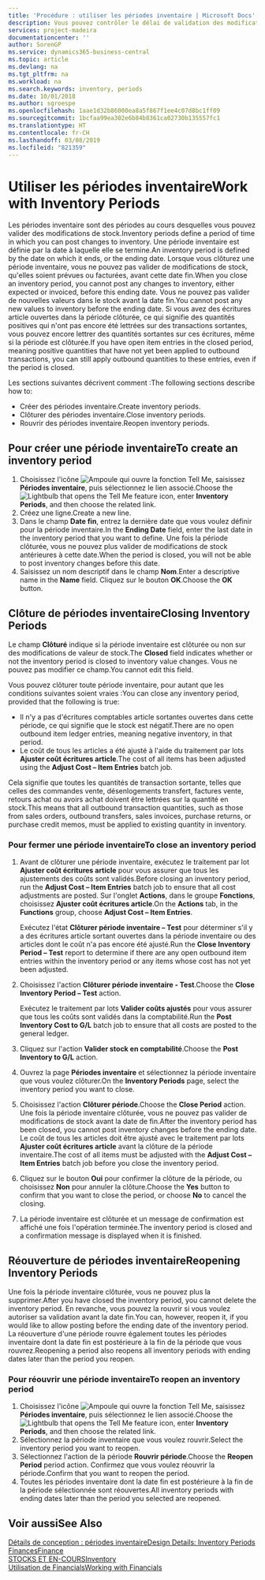 ```yaml
---
title: 'Procédure : utiliser les périodes inventaire | Microsoft Docs'
description: Vous pouvez contrôler le délai de validation des modifications du stock en définissant des périodes inventaire.
services: project-madeira
documentationcenter: ''
author: SorenGP
ms.service: dynamics365-business-central
ms.topic: article
ms.devlang: na
ms.tgt_pltfrm: na
ms.workload: na
ms.search.keywords: inventory, periods
ms.date: 10/01/2018
ms.author: sgroespe
ms.openlocfilehash: 1aae1d32b86000ea8a5f867f1ee4c07d8bc1ff09
ms.sourcegitcommit: 1bcfaa99ea302e6b84b8361ca02730b135557fc1
ms.translationtype: HT
ms.contentlocale: fr-CH
ms.lasthandoff: 03/08/2019
ms.locfileid: "821359"
---
```

# <a name="work-with-inventory-periods"></a><span data-ttu-id="92f04-103">Utiliser les périodes inventaire</span><span class="sxs-lookup"><span data-stu-id="92f04-103">Work with Inventory Periods</span></span>
<span data-ttu-id="92f04-104">Les périodes inventaire sont des périodes au cours desquelles vous pouvez valider des modifications de stock.</span><span class="sxs-lookup"><span data-stu-id="92f04-104">Inventory periods define a period of time in which you can post changes to inventory.</span></span> <span data-ttu-id="92f04-105">Une période inventaire est définie par la date à laquelle elle se termine.</span><span class="sxs-lookup"><span data-stu-id="92f04-105">An inventory period is defined by the date on which it ends, or the ending date.</span></span> <span data-ttu-id="92f04-106">Lorsque vous clôturez une période inventaire, vous ne pouvez pas valider de modifications de stock, qu'elles soient prévues ou facturées, avant cette date fin.</span><span class="sxs-lookup"><span data-stu-id="92f04-106">When you close an inventory period, you cannot post any changes to inventory, either expected or invoiced, before this ending date.</span></span> <span data-ttu-id="92f04-107">Vous ne pouvez pas valider de nouvelles valeurs dans le stock avant la date fin.</span><span class="sxs-lookup"><span data-stu-id="92f04-107">You cannot post any new values to inventory before the ending date.</span></span> <span data-ttu-id="92f04-108">Si vous avez des écritures article ouvertes dans la période clôturée, ce qui signifie des quantités positives qui n'ont pas encore été lettrées sur des transactions sortantes, vous pouvez encore lettrer des quantités sortantes sur ces écritures, même si la période est clôturée.</span><span class="sxs-lookup"><span data-stu-id="92f04-108">If you have open item entries in the closed period, meaning positive quantities that have not yet been applied to outbound transactions, you can still apply outbound quantities to these entries, even if the period is closed.</span></span>  

<span data-ttu-id="92f04-109">Les sections suivantes décrivent comment :</span><span class="sxs-lookup"><span data-stu-id="92f04-109">The following sections describe how to:</span></span>  

* <span data-ttu-id="92f04-110">Créer des périodes inventaire.</span><span class="sxs-lookup"><span data-stu-id="92f04-110">Create inventory periods.</span></span>  
* <span data-ttu-id="92f04-111">Clôturer des périodes inventaire.</span><span class="sxs-lookup"><span data-stu-id="92f04-111">Close inventory periods.</span></span>  
* <span data-ttu-id="92f04-112">Rouvrir des périodes inventaire.</span><span class="sxs-lookup"><span data-stu-id="92f04-112">Reopen inventory periods.</span></span>  

## <a name="to-create-an-inventory-period"></a><span data-ttu-id="92f04-113">Pour créer une période inventaire</span><span class="sxs-lookup"><span data-stu-id="92f04-113">To create an inventory period</span></span>  
1. <span data-ttu-id="92f04-114">Choisissez l'icône ![Ampoule qui ouvre la fonction Tell Me](media/ui-search/search_small.png "Dites-moi ce que vous voulez faire"), saisissez **Périodes inventaire**, puis sélectionnez le lien associé.</span><span class="sxs-lookup"><span data-stu-id="92f04-114">Choose the ![Lightbulb that opens the Tell Me feature](media/ui-search/search_small.png "Tell me what you want to do") icon, enter **Inventory Periods**, and then choose the related link.</span></span>  
2. <span data-ttu-id="92f04-115">Créez une ligne.</span><span class="sxs-lookup"><span data-stu-id="92f04-115">Create a new line.</span></span>  
3. <span data-ttu-id="92f04-116">Dans le champ **Date fin**, entrez la dernière date que vous voulez définir pour la période inventaire.</span><span class="sxs-lookup"><span data-stu-id="92f04-116">In the **Ending Date** field, enter the last date in the inventory period that you want to define.</span></span> <span data-ttu-id="92f04-117">Une fois la période clôturée, vous ne pouvez plus valider de modifications de stock antérieures à cette date.</span><span class="sxs-lookup"><span data-stu-id="92f04-117">When the period is closed, you will not be able to post inventory changes before this date.</span></span>  
4. <span data-ttu-id="92f04-118">Saisissez un nom descriptif dans le champ **Nom**.</span><span class="sxs-lookup"><span data-stu-id="92f04-118">Enter a descriptive name in the **Name** field.</span></span> <span data-ttu-id="92f04-119">Cliquez sur le bouton **OK**.</span><span class="sxs-lookup"><span data-stu-id="92f04-119">Choose the **OK** button.</span></span>  

## <a name="closing-inventory-periods"></a><span data-ttu-id="92f04-120">Clôture de périodes inventaire</span><span class="sxs-lookup"><span data-stu-id="92f04-120">Closing Inventory Periods</span></span>  
<span data-ttu-id="92f04-121">Le champ **Clôturé** indique si la période inventaire est clôturée ou non sur des modifications de valeur de stock.</span><span class="sxs-lookup"><span data-stu-id="92f04-121">The **Closed** field indicates whether or not the inventory period is closed to inventory value changes.</span></span> <span data-ttu-id="92f04-122">Vous ne pouvez pas modifier ce champ.</span><span class="sxs-lookup"><span data-stu-id="92f04-122">You cannot edit this field.</span></span>  

<span data-ttu-id="92f04-123">Vous pouvez clôturer toute période inventaire, pour autant que les conditions suivantes soient vraies :</span><span class="sxs-lookup"><span data-stu-id="92f04-123">You can close any inventory period, provided that the following is true:</span></span>  

* <span data-ttu-id="92f04-124">Il n'y a pas d'écritures comptables article sortantes ouvertes dans cette période, ce qui signifie que le stock est négatif.</span><span class="sxs-lookup"><span data-stu-id="92f04-124">There are no open outbound item ledger entries, meaning negative inventory, in that period.</span></span>  
* <span data-ttu-id="92f04-125">Le coût de tous les articles a été ajusté à l'aide du traitement par lots **Ajuster coût écritures article**.</span><span class="sxs-lookup"><span data-stu-id="92f04-125">The cost of all items has been adjusted using the **Adjust Cost – Item Entries** batch job.</span></span>  

<span data-ttu-id="92f04-126">Cela signifie que toutes les quantités de transaction sortante, telles que celles des commandes vente, désenlogements transfert, factures vente, retours achat ou avoirs achat doivent être lettrées sur la quantité en stock.</span><span class="sxs-lookup"><span data-stu-id="92f04-126">This means that all outbound transaction quantities, such as those from sales orders, outbound transfers, sales invoices, purchase returns, or purchase credit memos, must be applied to existing quantity in inventory.</span></span>  

### <a name="to-close-an-inventory-period"></a><span data-ttu-id="92f04-127">Pour fermer une période inventaire</span><span class="sxs-lookup"><span data-stu-id="92f04-127">To close an inventory period</span></span>  
1. <span data-ttu-id="92f04-128">Avant de clôturer une période inventaire, exécutez le traitement par lot **Ajuster coût écritures article** pour vous assurer que tous les ajustements des coûts sont validés.</span><span class="sxs-lookup"><span data-stu-id="92f04-128">Before closing an inventory period, run the **Adjust Cost – Item Entries** batch job to ensure that all cost adjustments are posted.</span></span> <span data-ttu-id="92f04-129">Sur l'onglet **Actions**, dans le groupe **Fonctions**, choisissez **Ajuster coût écritures article**.</span><span class="sxs-lookup"><span data-stu-id="92f04-129">On the **Actions** tab, in the **Functions** group, choose **Adjust Cost – Item Entries**.</span></span>  

     <span data-ttu-id="92f04-130">Exécutez l'état **Clôturer période inventaire – Test** pour déterminer s'il y a des écritures article sortant ouvertes dans la période inventaire ou des articles dont le coût n'a pas encore été ajusté.</span><span class="sxs-lookup"><span data-stu-id="92f04-130">Run the **Close Inventory Period – Test** report to determine if there are any open outbound item entries within the inventory period or any items whose cost has not yet been adjusted.</span></span>  
2. <span data-ttu-id="92f04-131">Choisissez l'action **Clôturer période inventaire - Test**.</span><span class="sxs-lookup"><span data-stu-id="92f04-131">Choose the **Close Inventory Period – Test** action.</span></span>  

     <span data-ttu-id="92f04-132">Exécutez le traitement par lots **Valider coûts ajustés** pour vous assurer que tous les coûts sont validés dans la comptabilité.</span><span class="sxs-lookup"><span data-stu-id="92f04-132">Run the **Post Inventory Cost to G/L** batch job to ensure that all costs are posted to the general ledger.</span></span>  
3. <span data-ttu-id="92f04-133">Cliquez sur l'action **Valider stock en comptabilité**.</span><span class="sxs-lookup"><span data-stu-id="92f04-133">Choose the **Post Inventory to G/L** action.</span></span>  
4. <span data-ttu-id="92f04-134">Ouvrez la page **Périodes inventaire** et sélectionnez la période inventaire que vous voulez clôturer.</span><span class="sxs-lookup"><span data-stu-id="92f04-134">On the **Inventory Periods** page, select the inventory period you want to close.</span></span>  
5. <span data-ttu-id="92f04-135">Choisissez l'action **Clôturer période**.</span><span class="sxs-lookup"><span data-stu-id="92f04-135">Choose the **Close Period** action.</span></span> <span data-ttu-id="92f04-136">Une fois la période inventaire clôturée, vous ne pouvez pas valider de modifications de stock avant la date de fin.</span><span class="sxs-lookup"><span data-stu-id="92f04-136">After the inventory period has been closed, you cannot post inventory changes before the ending date.</span></span> <span data-ttu-id="92f04-137">Le coût de tous les articles doit être ajusté avec le traitement par lots **Ajuster coût écritures article** avant la clôture de la période inventaire.</span><span class="sxs-lookup"><span data-stu-id="92f04-137">The cost of all items must be adjusted with the **Adjust Cost – Item Entries** batch job before you close the inventory period.</span></span>  
6. <span data-ttu-id="92f04-138">Cliquez sur le bouton **Oui** pour confirmer la clôture de la période, ou choisissez **Non** pour annuler la clôture.</span><span class="sxs-lookup"><span data-stu-id="92f04-138">Choose the **Yes** button to confirm that you want to close the period, or choose **No** to cancel the closing.</span></span>  
7. <span data-ttu-id="92f04-139">La période inventaire est clôturée et un message de confirmation est affiché une fois l'opération terminée.</span><span class="sxs-lookup"><span data-stu-id="92f04-139">The inventory period is closed and a confirmation message is displayed when it is finished.</span></span>  

## <a name="reopening-inventory-periods"></a><span data-ttu-id="92f04-140">Réouverture de périodes inventaire</span><span class="sxs-lookup"><span data-stu-id="92f04-140">Reopening Inventory Periods</span></span>  
<span data-ttu-id="92f04-141">Une fois la période inventaire clôturée, vous ne pouvez plus la supprimer.</span><span class="sxs-lookup"><span data-stu-id="92f04-141">After you have closed the inventory period, you cannot delete the inventory period.</span></span> <span data-ttu-id="92f04-142">En revanche, vous pouvez la rouvrir si vous voulez autoriser sa validation avant la date fin.</span><span class="sxs-lookup"><span data-stu-id="92f04-142">You can, however, reopen it, if you would like to allow posting before the ending date of the inventory period.</span></span> <span data-ttu-id="92f04-143">La réouverture d'une période rouvre également toutes les périodes inventaire dont la date fin est postérieure à la fin de la période que vous rouvrez.</span><span class="sxs-lookup"><span data-stu-id="92f04-143">Reopening a period also reopens all inventory periods with ending dates later than the period you reopen.</span></span>  

### <a name="to-reopen-an-inventory-period"></a><span data-ttu-id="92f04-144">Pour réouvrir une période inventaire</span><span class="sxs-lookup"><span data-stu-id="92f04-144">To reopen an inventory period</span></span>  
1. <span data-ttu-id="92f04-145">Choisissez l'icône ![Ampoule qui ouvre la fonction Tell Me](media/ui-search/search_small.png "Dites-moi ce que vous voulez faire"), saisissez **Périodes inventaire**, puis sélectionnez le lien associé.</span><span class="sxs-lookup"><span data-stu-id="92f04-145">Choose the ![Lightbulb that opens the Tell Me feature](media/ui-search/search_small.png "Tell me what you want to do") icon, enter **Inventory Periods**, and then choose the related link.</span></span>  
2. <span data-ttu-id="92f04-146">Sélectionnez la période inventaire que vous voulez rouvrir.</span><span class="sxs-lookup"><span data-stu-id="92f04-146">Select the inventory period you want to reopen.</span></span>  
3. <span data-ttu-id="92f04-147">Sélectionnez l'action de la période **Rouvrir période**.</span><span class="sxs-lookup"><span data-stu-id="92f04-147">Choose the **Reopen Period** period action.</span></span> <span data-ttu-id="92f04-148">Confirmez que vous voulez réouvrir la période.</span><span class="sxs-lookup"><span data-stu-id="92f04-148">Confirm that you want to reopen the period.</span></span>  
4. <span data-ttu-id="92f04-149">Toutes les périodes inventaire dont la date fin est postérieure à la fin de la période sélectionnée sont réouvertes.</span><span class="sxs-lookup"><span data-stu-id="92f04-149">All inventory periods with ending dates later than the period you selected are reopened.</span></span>  

## <a name="see-also"></a><span data-ttu-id="92f04-150">Voir aussi</span><span class="sxs-lookup"><span data-stu-id="92f04-150">See Also</span></span>  
[<span data-ttu-id="92f04-151">Détails de conception : périodes inventaire</span><span class="sxs-lookup"><span data-stu-id="92f04-151">Design Details: Inventory Periods</span></span>](design-details-inventory-periods.md)  
[<span data-ttu-id="92f04-152">Finances</span><span class="sxs-lookup"><span data-stu-id="92f04-152">Finance</span></span>](finance.md)  
[<span data-ttu-id="92f04-153">STOCKS ET EN-COURS</span><span class="sxs-lookup"><span data-stu-id="92f04-153">Inventory</span></span>](inventory-manage-inventory.md)  
[<span data-ttu-id="92f04-154">Utilisation de Financials</span><span class="sxs-lookup"><span data-stu-id="92f04-154">Working with Financials</span></span>](ui-work-product.md)
